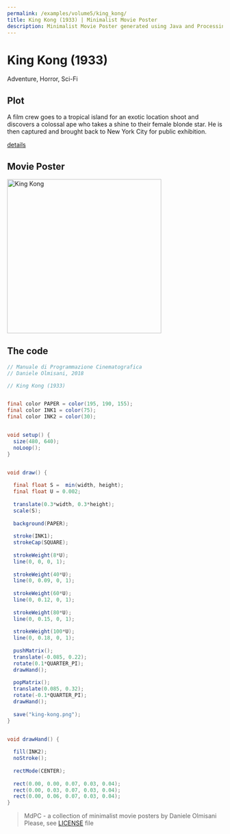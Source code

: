```yaml
---
permalink: /examples/volume5/king_kong/
title: King Kong (1933) | Minimalist Movie Poster
description: Minimalist Movie Poster generated using Java and Processing.
---
```


# King Kong (1933)

Adventure, Horror, Sci-Fi

## Plot
A film crew goes to a tropical island for an exotic location shoot and discovers a colossal ape who takes a shine to their female blonde star. He is then captured and brought back to New York City for public exhibition.

[details](https://www.imdb.com/title/tt0024216/)

## Movie Poster
<img src="king-kong.png"  width="360px" title="King Kong">


## The code
```java
// Manuale di Programmazione Cinematografica
// Daniele Olmisani, 2018

// King Kong (1933)


final color PAPER = color(195, 190, 155);
final color INK1 = color(75);
final color INK2 = color(30);


void setup() {
  size(480, 640);
  noLoop();
}


void draw() {
  
  final float S =  min(width, height);
  final float U = 0.002;
  
  translate(0.3*width, 0.3*height);
  scale(S);
  
  background(PAPER);
  
  stroke(INK1);
  strokeCap(SQUARE);
  
  strokeWeight(8*U);
  line(0, 0, 0, 1);
  
  strokeWeight(40*U);
  line(0, 0.09, 0, 1);
  
  strokeWeight(60*U);
  line(0, 0.12, 0, 1);
  
  strokeWeight(80*U);
  line(0, 0.15, 0, 1);
  
  strokeWeight(100*U);
  line(0, 0.18, 0, 1);
  
  pushMatrix();
  translate(-0.085, 0.22);
  rotate(0.1*QUARTER_PI);
  drawHand();
  
  popMatrix();
  translate(0.085, 0.32);
  rotate(-0.1*QUARTER_PI);
  drawHand();
  
  save("king-kong.png");
}


void drawHand() {
  
  fill(INK2);
  noStroke();
  
  rectMode(CENTER);
  
  rect(0.00, 0.00, 0.07, 0.03, 0.04);
  rect(0.00, 0.03, 0.07, 0.03, 0.04);
  rect(0.00, 0.06, 0.07, 0.03, 0.04);
}
```

> MdPC - a collection of minimalist movie posters
> by Daniele Olmisani
> Please, see [LICENSE](../../../LICENSE) file
